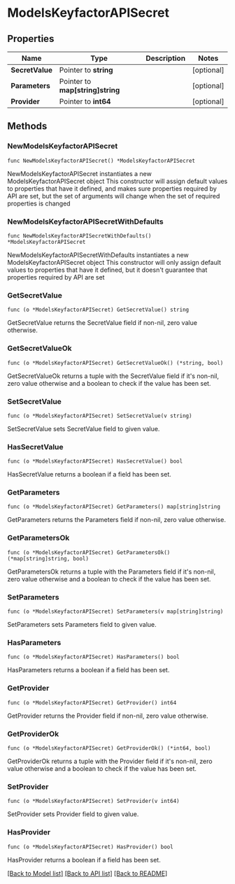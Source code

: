 # ModelsKeyfactorAPISecret

## Properties

Name | Type | Description | Notes
------------ | ------------- | ------------- | -------------
**SecretValue** | Pointer to **string** |  | [optional] 
**Parameters** | Pointer to **map[string]string** |  | [optional] 
**Provider** | Pointer to **int64** |  | [optional] 

## Methods

### NewModelsKeyfactorAPISecret

`func NewModelsKeyfactorAPISecret() *ModelsKeyfactorAPISecret`

NewModelsKeyfactorAPISecret instantiates a new ModelsKeyfactorAPISecret object
This constructor will assign default values to properties that have it defined,
and makes sure properties required by API are set, but the set of arguments
will change when the set of required properties is changed

### NewModelsKeyfactorAPISecretWithDefaults

`func NewModelsKeyfactorAPISecretWithDefaults() *ModelsKeyfactorAPISecret`

NewModelsKeyfactorAPISecretWithDefaults instantiates a new ModelsKeyfactorAPISecret object
This constructor will only assign default values to properties that have it defined,
but it doesn't guarantee that properties required by API are set

### GetSecretValue

`func (o *ModelsKeyfactorAPISecret) GetSecretValue() string`

GetSecretValue returns the SecretValue field if non-nil, zero value otherwise.

### GetSecretValueOk

`func (o *ModelsKeyfactorAPISecret) GetSecretValueOk() (*string, bool)`

GetSecretValueOk returns a tuple with the SecretValue field if it's non-nil, zero value otherwise
and a boolean to check if the value has been set.

### SetSecretValue

`func (o *ModelsKeyfactorAPISecret) SetSecretValue(v string)`

SetSecretValue sets SecretValue field to given value.

### HasSecretValue

`func (o *ModelsKeyfactorAPISecret) HasSecretValue() bool`

HasSecretValue returns a boolean if a field has been set.

### GetParameters

`func (o *ModelsKeyfactorAPISecret) GetParameters() map[string]string`

GetParameters returns the Parameters field if non-nil, zero value otherwise.

### GetParametersOk

`func (o *ModelsKeyfactorAPISecret) GetParametersOk() (*map[string]string, bool)`

GetParametersOk returns a tuple with the Parameters field if it's non-nil, zero value otherwise
and a boolean to check if the value has been set.

### SetParameters

`func (o *ModelsKeyfactorAPISecret) SetParameters(v map[string]string)`

SetParameters sets Parameters field to given value.

### HasParameters

`func (o *ModelsKeyfactorAPISecret) HasParameters() bool`

HasParameters returns a boolean if a field has been set.

### GetProvider

`func (o *ModelsKeyfactorAPISecret) GetProvider() int64`

GetProvider returns the Provider field if non-nil, zero value otherwise.

### GetProviderOk

`func (o *ModelsKeyfactorAPISecret) GetProviderOk() (*int64, bool)`

GetProviderOk returns a tuple with the Provider field if it's non-nil, zero value otherwise
and a boolean to check if the value has been set.

### SetProvider

`func (o *ModelsKeyfactorAPISecret) SetProvider(v int64)`

SetProvider sets Provider field to given value.

### HasProvider

`func (o *ModelsKeyfactorAPISecret) HasProvider() bool`

HasProvider returns a boolean if a field has been set.


[[Back to Model list]](../README.md#documentation-for-models) [[Back to API list]](../README.md#documentation-for-api-endpoints) [[Back to README]](../README.md)


